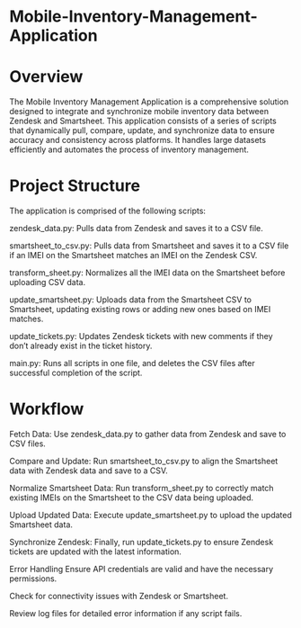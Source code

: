 # Mobile-Inventory-Management-Application

# Overview
The Mobile Inventory Management Application is a comprehensive solution designed to integrate and synchronize mobile inventory data between Zendesk and Smartsheet. This application consists of a series of scripts that dynamically pull, compare, update, and synchronize data to ensure accuracy and consistency across platforms. It handles large datasets efficiently and automates the process of inventory management.

# Project Structure
The application is comprised of the following scripts:

zendesk_data.py: Pulls data from Zendesk and saves it to a CSV file.

smartsheet_to_csv.py: Pulls data from Smartsheet and saves it to a CSV file if an IMEI on the Smartsheet matches an IMEI on the Zendesk CSV. 

transform_sheet.py: Normalizes all the IMEI data on the Smartsheet before uploading CSV data.

update_smartsheet.py: Uploads data from the Smartsheet CSV to Smartsheet, updating existing rows or adding new ones based on IMEI matches.

update_tickets.py: Updates Zendesk tickets with new comments if they don’t already exist in the ticket history.

main.py: Runs all scripts in one file, and deletes the CSV files after successful completion of the script.

# Workflow

Fetch Data: Use zendesk_data.py to gather data from Zendesk and save to CSV files.

Compare and Update: Run smartsheet_to_csv.py to align the Smartsheet data with Zendesk data and save to a CSV.

Normalize Smartsheet Data: Run transform_sheet.py to correctly match existing IMEIs on the Smartsheet to the CSV data being uploaded. 

Upload Updated Data: Execute update_smartsheet.py to upload the updated Smartsheet data.

Synchronize Zendesk: Finally, run update_tickets.py to ensure Zendesk tickets are updated with the latest information.

Error Handling
Ensure API credentials are valid and have the necessary permissions.

Check for connectivity issues with Zendesk or Smartsheet.

Review log files for detailed error information if any script fails.
